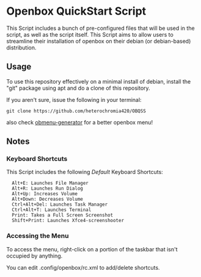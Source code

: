 # Openbox QuickStart Script

This Script includes a bunch of pre-configured files that will be used in the script, as well as the script itself.
This Script aims to allow users to streamline their installation of openbox on their debian (or debian-based) distribution.

## Usage
To use this repository effectively on a minimal install of debian, install the "git" package using apt and do a clone of this repository.

If you aren't sure, issue the following in your terminal:
```cli
git clone https://github.com/heterochromia420/OBQSS
```

also check [obmenu-generator](https://github.com/trizen/obmenu-generator) for a better openbox menu!

## Notes

### Keyboard Shortcuts
This Script includes the following *Default* Keyboard Shortcuts:

```cli
  Alt+E: Launches File Manager
  Alt+R: Launches Run Dialog
  Alt+Up: Increases Volume
  Alt+Down: Decreases Volume
  Ctrl+Alt+Del: Launches Task Manager
  Ctrl+Alt+T: Launches Terminal
  Print: Takes a Full Screen Screenshot
  Shift+Print: Launches Xfce4-screenshooter
```

### Accessing the Menu
To access the menu, right-click on a portion of the taskbar that isn't occupied by anything.


You can edit .config/openbox/rc.xml to add/delete shortcuts.
